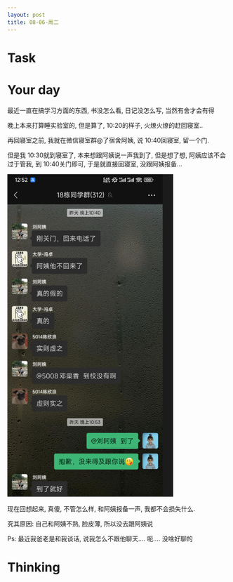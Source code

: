 ```yaml
---
layout: post
title: 08-06-周二
---
```





# Task


# Your day


最近一直在搞学习方面的东西, 书没怎么看, 日记没怎么写, 当然有舍才会有得

晚上本来打算睡实验室的, 但是算了, 10:20的样子, 火燎火燎的赶回寝室..

再回寝室之前, 我就在微信寝室群@了宿舍阿姨, 说 10:40回寝室, 留一个门.

但是我 10:30就到寝室了, 本来想跟阿姨说一声我到了, 但是想了想, 阿姨应该不会过于管我, 到 10:40关门即可, 于是就直接回寝室, 没跟阿姨报备...


![](https://raw.githubusercontent.com/i1oveyou/2024-year/master/_posts/img/image-20240808005243907.png)

现在回想起来, 真傻, 不管怎么样, 和阿姨报备一声, 我都不会损失什么.

究其原因: 自己和阿姨不熟, 脸皮薄, 所以没去跟阿姨说

Ps: 最近我爸老是和我谈话, 说我怎么不跟他聊天.... 呃.... 没啥好聊的

# Thinking



